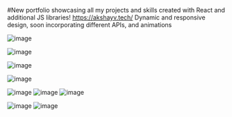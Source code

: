#New portfolio showcasing all my projects and skills created with React and additional JS libraries!
https://akshayv.tech/
Dynamic and responsive design, soon incorporating different APIs, and animations

![image](https://github.com/Octrainn/Updated-Portfolio/assets/117962555/52a6feec-6cf4-49e1-9b5c-ab6618fd3068)


![image](https://github.com/Octrainn/Updated-Portfolio/assets/117962555/a6bd4ae2-1bb4-43aa-b1c6-82e6706155f7)

![image](https://github.com/Octrainn/Updated-Portfolio/assets/117962555/f38e0420-18f6-4537-9ee4-78294c8db92e)

![image](https://github.com/Octrainn/Updated-Portfolio/assets/117962555/c639575d-c4b6-4faf-8930-e4c75d0b06f6)

![image](https://github.com/Octrainn/Updated-Portfolio/assets/117962555/284f8261-8731-4380-b204-9e231fb76b2e)
![image](https://github.com/Octrainn/Updated-Portfolio/assets/117962555/77cd4674-c86c-4ce9-87b4-bbb18bb7aaa5)
![image](https://github.com/Octrainn/Updated-Portfolio/assets/117962555/e75424ac-2673-4100-82e3-c6727dbf0193)


![image](https://github.com/Octrainn/Updated-Portfolio/assets/117962555/813d5852-872e-433b-a744-431d7f38caff)
![image](https://github.com/Octrainn/Updated-Portfolio/assets/117962555/33d985c1-0eb6-4c5a-834d-ff215d363681)




